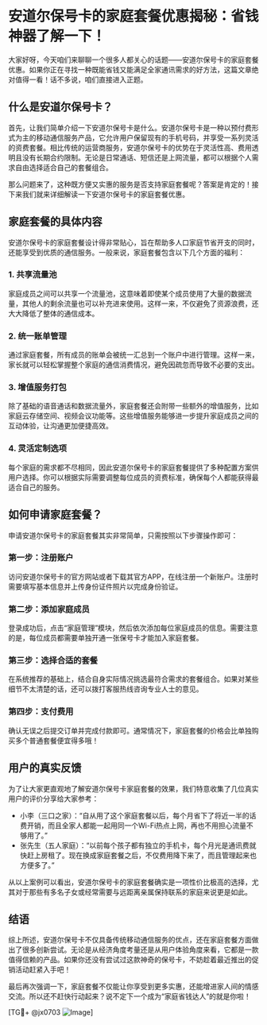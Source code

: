 # 安道尔保号卡的家庭套餐优惠揭秘：省钱神器了解一下！

大家好呀，今天咱们来聊聊一个很多人都关心的话题——安道尔保号卡的家庭套餐优惠。如果你正在寻找一种既能省钱又能满足全家通讯需求的好方法，这篇文章绝对值得一看！话不多说，咱们直接进入正题。

## 什么是安道尔保号卡？

首先，让我们简单介绍一下安道尔保号卡是什么。安道尔保号卡是一种以预付费形式为主的移动通信服务产品，它允许用户保留现有的手机号码，并享受一系列灵活的资费套餐。相比传统的运营商服务，安道尔保号卡的优势在于灵活性高、费用透明且没有长期合约限制。无论是日常通话、短信还是上网流量，都可以根据个人需求自由选择适合自己的套餐组合。

那么问题来了，这种既方便又实惠的服务是否支持家庭套餐呢？答案是肯定的！接下来我们就来详细解读一下安道尔保号卡的家庭套餐优惠。

## 家庭套餐的具体内容

安道尔保号卡的家庭套餐设计得非常贴心，旨在帮助多人口家庭节省开支的同时，还能享受到优质的通信服务。一般来说，家庭套餐包含以下几个方面的福利：

### 1. 共享流量池
家庭成员之间可以共享一个流量池，这意味着即使某个成员使用了大量的数据流量，其他人的剩余流量也可以补充进来使用。这样一来，不仅避免了资源浪费，还大大降低了整体的通信成本。

### 2. 统一账单管理
通过家庭套餐，所有成员的账单会被统一汇总到一个账户中进行管理。这样一来，家长就可以轻松掌握整个家庭的通信消费情况，避免因疏忽而导致不必要的支出。

### 3. 增值服务打包
除了基础的语音通话和数据流量外，家庭套餐还会附带一些额外的增值服务，比如家庭云存储空间、视频会议功能等。这些增值服务能够进一步提升家庭成员之间的互动体验，让沟通更加便捷高效。

### 4. 灵活定制选项
每个家庭的需求都不尽相同，因此安道尔保号卡的家庭套餐提供了多种配置方案供用户选择。你可以根据实际需要调整每位成员的资费标准，确保每个人都能获得最适合自己的服务。

## 如何申请家庭套餐？

申请安道尔保号卡的家庭套餐其实非常简单，只需按照以下步骤操作即可：

### 第一步：注册账户
访问安道尔保号卡的官方网站或者下载其官方APP，在线注册一个新账户。注册时需要填写基本信息并上传身份证件照片以完成身份验证。

### 第二步：添加家庭成员
登录成功后，点击“家庭管理”模块，然后依次添加每位家庭成员的信息。需要注意的是，每位成员都需要单独开通一张保号卡才能加入家庭套餐。

### 第三步：选择合适的套餐
在系统推荐的基础上，结合自身实际情况挑选最符合需求的套餐组合。如果对某些细节不太清楚的话，还可以拨打客服热线咨询专业人士的意见。

### 第四步：支付费用
确认无误之后提交订单并完成付款即可。通常情况下，家庭套餐的价格会比单独购买多个普通套餐便宜得多哦！

## 用户的真实反馈

为了让大家更直观地了解安道尔保号卡家庭套餐的效果，我们特意收集了几位真实用户的评价分享给大家参考：

- 小李（三口之家）：“自从用了这个家庭套餐以后，每个月省下了将近一半的话费开销，而且全家人都能一起用同一个Wi-Fi热点上网，再也不用担心流量不够用了。”
- 张先生（五人家庭）：“以前每个孩子都有独立的手机卡，每个月光是通讯费就快赶上房租了。现在换成家庭套餐之后，不仅费用降下来了，而且管理起来也方便多了。”

从以上案例可以看出，安道尔保号卡的家庭套餐确实是一项性价比极高的选择，尤其对于那些有多名子女或经常需要与远距离亲属保持联系的家庭来说更是如此。

## 结语

综上所述，安道尔保号卡不仅具备传统移动通信服务的优点，还在家庭套餐方面做出了很多创新尝试。无论是从经济角度考量还是从用户体验角度来看，它都是一款值得信赖的产品。如果你还没有尝试过这款神奇的保号卡，不妨趁着最近推出的促销活动赶紧入手吧！

最后再次强调一下，家庭套餐不仅能让你享受到更多实惠，还能增进家人间的情感交流。所以还不赶快行动起来？说不定下一个成为“家庭省钱达人”的就是你啦！

[TG💪+ @jx0703 ![Image](https://github.com/user-attachments/assets/dbca1d08-cadb-493c-b0ec-ad6f7a83f270)]